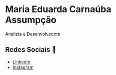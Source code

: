 # Maria Eduarda Carnaúba Assumpção
Analista e Desenvolvedora


## Redes Sociais 📱

- [LinkedIn](https://www.linkedin.com/in/maria-eduarda-c-assumpção)
- [Instagram](https://www.instagram.com/madu_assumpcao)
